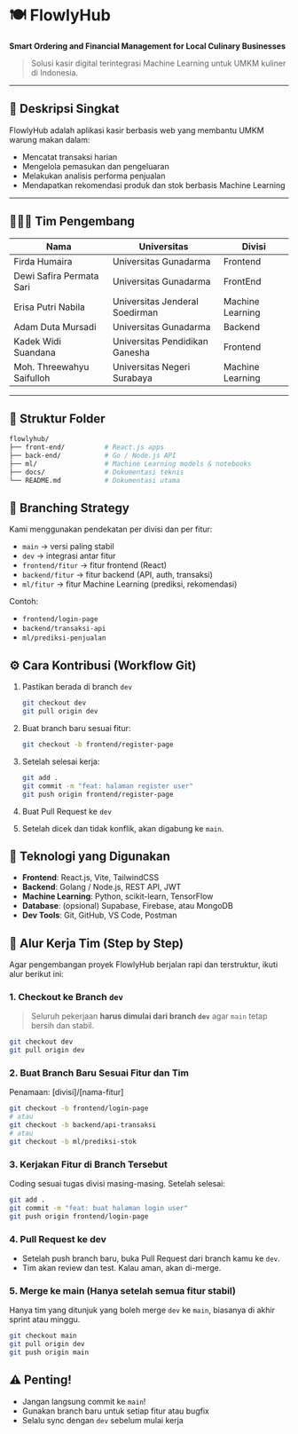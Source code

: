 # 🍽️ FlowlyHub

**Smart Ordering and Financial Management for Local Culinary Businesses**

> Solusi kasir digital terintegrasi Machine Learning untuk UMKM kuliner di Indonesia.

---

## 📌 Deskripsi Singkat

FlowlyHub adalah aplikasi kasir berbasis web yang membantu UMKM warung makan dalam:
- Mencatat transaksi harian
- Mengelola pemasukan dan pengeluaran
- Melakukan analisis performa penjualan
- Mendapatkan rekomendasi produk dan stok berbasis Machine Learning

---

## 🧑‍🤝‍🧑 Tim Pengembang

| Nama                       | Universitas                    | Divisi           |
|----------------------------|--------------------------------|------------------|
| Firda Humaira              | Universitas Gunadarma          | Frontend         |
| Dewi Safira Permata Sari   | Universitas Gunadarma          | FrontEnd        |
| Erisa Putri Nabila         | Universitas Jenderal Soedirman | Machine Learning |
| Adam Duta Mursadi          | Universitas Gunadarma          | Backend          |
| Kadek Widi Suandana        | Universitas Pendidikan Ganesha | Frontend         |
| Moh. Threewahyu Saifulloh  | Universitas Negeri Surabaya    | Machine Learning |

---

## 📂 Struktur Folder

```bash
flowlyhub/
├── front-end/          # React.js apps
├── back-end/           # Go / Node.js API
├── ml/                 # Machine Learning models & notebooks
├── docs/               # Dokumentasi teknis
└── README.md           # Dokumentasi utama
```

## 🔀 Branching Strategy

Kami menggunakan pendekatan per divisi dan per fitur:

- `main` → versi paling stabil
- `dev` → integrasi antar fitur
- `frontend/fitur` → fitur frontend (React)
- `backend/fitur` → fitur backend (API, auth, transaksi)
- `ml/fitur` → fitur Machine Learning (prediksi, rekomendasi)

Contoh:
- `frontend/login-page`
- `backend/transaksi-api`
- `ml/prediksi-penjualan`

## ⚙️ Cara Kontribusi (Workflow Git)

1. Pastikan berada di branch `dev`
   ```bash
   git checkout dev
   git pull origin dev
   ```

2. Buat branch baru sesuai fitur:
   ```bash
   git checkout -b frontend/register-page
   ```

3. Setelah selesai kerja:
   ```bash
   git add .
   git commit -m "feat: halaman register user"
   git push origin frontend/register-page
   ```

4. Buat Pull Request ke `dev`
5. Setelah dicek dan tidak konflik, akan digabung ke `main`.

## 🧠 Teknologi yang Digunakan

- **Frontend**: React.js, Vite, TailwindCSS
- **Backend**: Golang / Node.js, REST API, JWT
- **Machine Learning**: Python, scikit-learn, TensorFlow
- **Database**: (opsional) Supabase, Firebase, atau MongoDB
- **Dev Tools**: Git, GitHub, VS Code, Postman

## 🔁 Alur Kerja Tim (Step by Step)

Agar pengembangan proyek FlowlyHub berjalan rapi dan terstruktur, ikuti alur berikut ini:

### 1. Checkout ke Branch `dev`
> Seluruh pekerjaan **harus dimulai dari branch `dev`** agar `main` tetap bersih dan stabil.
```bash
git checkout dev
git pull origin dev
```

### 2. Buat Branch Baru Sesuai Fitur dan Tim
Penamaan: [divisi]/[nama-fitur]
```bash
git checkout -b frontend/login-page
# atau
git checkout -b backend/api-transaksi
# atau
git checkout -b ml/prediksi-stok
```

### 3. Kerjakan Fitur di Branch Tersebut
Coding sesuai tugas divisi masing-masing. Setelah selesai:
```bash
git add .
git commit -m "feat: buat halaman login user"
git push origin frontend/login-page
```

### 4. Pull Request ke dev
- Setelah push branch baru, buka Pull Request dari branch kamu ke `dev`.
- Tim akan review dan test. Kalau aman, akan di-merge.

### 5. Merge ke main (Hanya setelah semua fitur stabil)
Hanya tim yang ditunjuk yang boleh merge `dev` ke `main`, biasanya di akhir sprint atau minggu.
```bash
git checkout main
git pull origin dev
git push origin main
```

## ⚠️ Penting!
- Jangan langsung commit ke `main`!
- Gunakan branch baru untuk setiap fitur atau bugfix
- Selalu sync dengan `dev` sebelum mulai kerja
